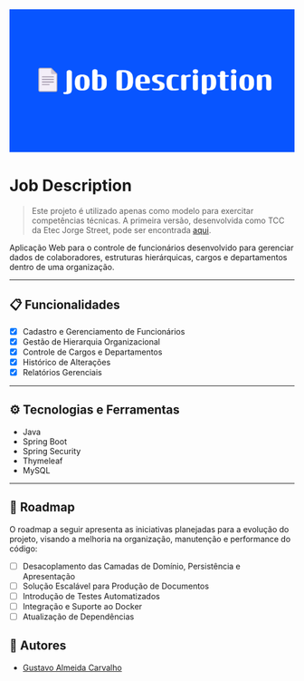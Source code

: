 <div align="center">
  <img src="./assets/Banner.png" alt="Banner Job Description"/>
</div>

# Job Description

> Este projeto é utilizado apenas como modelo para exercitar competências técnicas. A primeira versão, desenvolvida como TCC da Etec Jorge Street, pode ser encontrada [aqui](https://github.com/gustxvo/job-description/tree/legacy).

Aplicação Web para o controle de funcionários desenvolvido para gerenciar dados de colaboradores, estruturas hierárquicas, cargos e departamentos dentro de uma organização.

---

## 📋 Funcionalidades

- [X] Cadastro e Gerenciamento de Funcionários
- [X] Gestão de Hierarquia Organizacional
- [X] Controle de Cargos e Departamentos
- [X] Histórico de Alterações
- [X] Relatórios Gerenciais

---

## ⚙️ Tecnologias e Ferramentas

- Java
- Spring Boot
- Spring Security
- Thymeleaf
- MySQL

---

## 🚀 Roadmap

O roadmap a seguir apresenta as iniciativas planejadas para a evolução do projeto, visando a melhoria na organização, manutenção e performance do código:

- [ ] Desacoplamento das Camadas de Domínio, Persistência e Apresentação
- [ ] Solução Escalável para Produção de Documentos
- [ ] Introdução de Testes Automatizados
- [ ] Integração e Suporte ao Docker
- [ ] Atualização de Dependências

## 🫴 Autores

- [Gustavo Almeida Carvalho](https://github.com/gustxvo)
